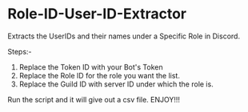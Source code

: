 # Role-ID-User-ID-Extractor
Extracts the UserIDs and their names under a Specific Role in Discord.

Steps:-

1. Replace the Token ID with your Bot's Token
2. Replace the Role ID for the role you want the list.
3. Replace the Guild ID with server ID under which the role is.

Run the script and it will give out a csv file.
ENJOY!!!
